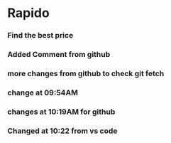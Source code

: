 # Rapido

### Find the best price

### Added Comment from github

### more changes from github to check git fetch

### change at 09:54AM

### changes at 10:19AM for github

### Changed at 10:22 from vs code